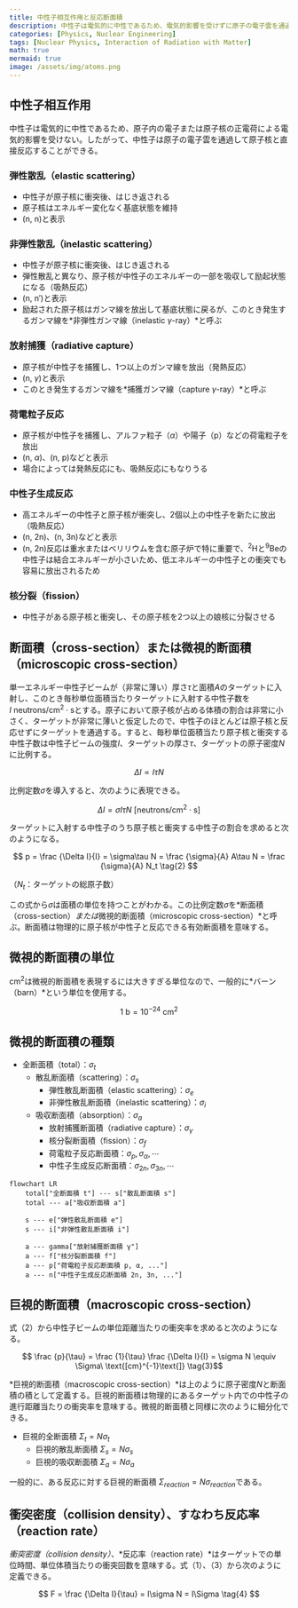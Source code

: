 ```yaml
---
title: 中性子相互作用と反応断面積
description: 中性子は電気的に中性であるため、電気的影響を受けずに原子の電子雲を通過して原子核と直接反応することができる。中性子相互作用の種類と原子核の反応断面積の概念について学ぶ。
categories: [Physics, Nuclear Engineering]
tags: [Nuclear Physics, Interaction of Radiation with Matter]
math: true
mermaid: true
image: /assets/img/atoms.png
---
```

## 中性子相互作用
中性子は電気的に中性であるため、原子内の電子または原子核の正電荷による電気的影響を受けない。したがって、中性子は原子の電子雲を通過して原子核と直接反応することができる。

### 弾性散乱（elastic scattering）
- 中性子が原子核に衝突後、はじき返される
- 原子核はエネルギー変化なく基底状態を維持
- (n, n)と表示

### 非弾性散乱（inelastic scattering）
- 中性子が原子核に衝突後、はじき返される
- 弾性散乱と異なり、原子核が中性子のエネルギーの一部を吸収して励起状態になる（吸熱反応）
- (n, n′)と表示
- 励起された原子核はガンマ線を放出して基底状態に戻るが、このとき発生するガンマ線を*非弾性ガンマ線（inelastic $\gamma$-ray）*と呼ぶ

### 放射捕獲（radiative capture）
- 原子核が中性子を捕獲し、1つ以上のガンマ線を放出（発熱反応）
- (n, $\gamma$)と表示
- このとき発生するガンマ線を*捕獲ガンマ線（capture $\gamma$-ray）*と呼ぶ

### 荷電粒子反応
- 原子核が中性子を捕獲し、アルファ粒子（$\alpha$）や陽子（p）などの荷電粒子を放出
- (n, $\alpha$)、(n, p)などと表示
- 場合によっては発熱反応にも、吸熱反応にもなりうる

### 中性子生成反応
- 高エネルギーの中性子と原子核が衝突し、2個以上の中性子を新たに放出（吸熱反応）
- (n, 2n)、(n, 3n)などと表示
- (n, 2n)反応は重水またはベリリウムを含む原子炉で特に重要で、$^2\text{H}$と$^9\text{Be}$の中性子は結合エネルギーが小さいため、低エネルギーの中性子との衝突でも容易に放出されるため

### 核分裂（fission）
- 中性子がある原子核と衝突し、その原子核を2つ以上の娘核に分裂させる

## 断面積（cross-section）または微視的断面積（microscopic cross-section）
単一エネルギー中性子ビームが（非常に薄い）厚さ$\tau$と面積$A$のターゲットに入射し、このとき毎秒単位面積当たりターゲットに入射する中性子数を$I\ \text{neutrons/cm}^2\cdot \text{s}$とする。原子において原子核が占める体積の割合は非常に小さく、ターゲットが非常に薄いと仮定したので、中性子のほとんどは原子核と反応せずにターゲットを通過する。すると、毎秒単位面積当たり原子核と衝突する中性子数は中性子ビームの強度$I$、ターゲットの厚さ$\tau$、ターゲットの原子密度$N$に比例する。

$$ \Delta I \propto I\tau N $$

比例定数$\sigma$を導入すると、次のように表現できる。

$$ \Delta I = \sigma I\tau N\ \text{[neutrons/cm}^2\cdot\text{s]} \tag{1} $$

ターゲットに入射する中性子のうち原子核と衝突する中性子の割合を求めると次のようになる。

$$ p = \frac {\Delta I}{I} = \sigma\tau N = \frac {\sigma}{A} A\tau N = \frac {\sigma}{A} N_t \tag{2} $$

（$N_t$：ターゲットの総原子数）

この式から$\sigma$は面積の単位を持つことがわかる。この比例定数$\sigma$を*断面積（cross-section）*または*微視的断面積（microscopic cross-section）*と呼ぶ。断面積は物理的に原子核が中性子と反応できる有効断面積を意味する。

## 微視的断面積の単位
cm$^2$は微視的断面積を表現するには大きすぎる単位なので、一般的に*バーン（barn）*という単位を使用する。

$$ 1\ \text{b} = 10^{-24}\ \text{cm}^2 $$

## 微視的断面積の種類
- 全断面積（total）：$\sigma_t$
  - 散乱断面積（scattering）：$\sigma_s$
    - 弾性散乱断面積（elastic scattering）：$\sigma_e$
    - 非弾性散乱断面積（inelastic scattering）：$\sigma_i$
  - 吸収断面積（absorption）：$\sigma_a$
    - 放射捕獲断面積（radiative capture）：$\sigma_\gamma$
    - 核分裂断面積（fission）：$\sigma_f$
    - 荷電粒子反応断面積：$\sigma_p, \sigma_\alpha, \cdots$
    - 中性子生成反応断面積：$\sigma_{2n}, \sigma_{3n}, \cdots$

```mermaid
flowchart LR
	total["全断面積 t"] --- s["散乱断面積 s"]
	total --- a["吸収断面積 a"]

	s --- e["弾性散乱断面積 e"]
	s --- i["非弾性散乱断面積 i"]

	a --- gamma["放射捕獲断面積 γ"]
	a --- f["核分裂断面積 f"]
	a --- p["荷電粒子反応断面積 p, α, ..."]
	a --- n["中性子生成反応断面積 2n, 3n, ..."]
```

## 巨視的断面積（macroscopic cross-section）
式（2）から中性子ビームの単位距離当たりの衝突率を求めると次のようになる。

$$ \frac {p}{\tau} = \frac {1}{\tau} \frac {\Delta I}{I} = \sigma N \equiv \Sigma\ \text{[cm}^{-1}\text{]} \tag{3}$$

*巨視的断面積（macroscopic cross-section）*は上のように原子密度$N$と断面積の積として定義する。巨視的断面積は物理的にあるターゲット内での中性子の進行距離当たりの衝突率を意味する。微視的断面積と同様に次のように細分化できる。

- 巨視的全断面積 $\Sigma_t=N\sigma_t$
  - 巨視的散乱断面積 $\Sigma_s=N\sigma_s$
  - 巨視的吸収断面積 $\Sigma_a=N\sigma_a$

一般的に、ある反応に対する巨視的断面積 $\Sigma_{reaction}=N\sigma_{reaction}$である。

## 衝突密度（collision density）、すなわち反応率（reaction rate）
*衝突密度（collision density）*、*反応率（reaction rate）*はターゲットでの単位時間、単位体積当たりの衝突回数を意味する。式（1）、（3）から次のように定義できる。

$$ F = \frac {\Delta I}{\tau} = I\sigma N = I\Sigma \tag{4} $$

